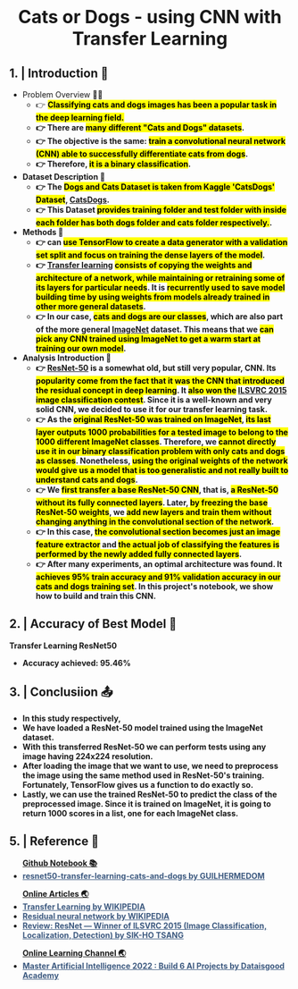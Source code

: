 <b><h1><center><font size="6">Cats or Dogs - using CNN with Transfer Learning</font></center></h1></b>
## <b>1. | Introduction</b> 👋
  * Problem Overview 👨‍💻 </br>
    * 👉 <mark><b>Classifying cats and dogs images has been <mark><b>a popular task in the deep learning field</b></mark>.
    * 👉 There are <mark><b>many different "Cats and Dogs" datasets</b></mark>.
    * 👉 The objective is the same: <mark><b>train a convolutional neural network (CNN) able to successfully differentiate cats from dogs</b></mark>.
    * 👉 Therefore, <mark><b>it is a binary classification</b></mark>.
  * Dataset Description 🤔 </br>
    * 👉 The <mark><b>Dogs and Cats Dataset is taken from Kaggle 'CatsDogs' Dataset</b></mark>, <a href="https://www.kaggle.com/datasets/sanjoybijoy/catsanddogs">CatsDogs</a>.
    * 👉 This Dataset <mark><b>provides training folder and test folder with inside each folder has both dogs folder and cats folder respectively.</b></mark>.
  * Methods 🧾 </br>
    * 👉 can <mark><b>use TensorFlow to create a data generator with a validation set split and focus on training the dense layers of the model</b></mark>.
    * 👉 <a href="https://en.wikipedia.org/wiki/Transfer_learning">Transfer learning</a> <mark><b>consists of copying the weights and architecture of a network, while maintaining or retraining some of its layers for particular needs</b></mark>. It is <mark><b>recurrently used to save model building time by using weights from models already trained in other more general datasets</b></mark>.
    * 👉 In our case, <mark><b>cats and dogs are our classes</b></mark>, which are also part of the more general <a href="https://www.image-net.org/">ImageNet</a> dataset. This means that we <mark><b>can pick any CNN trained using ImageNet to get a warm start at training our own model</b></mark>.
  * Analysis Introduction 🔎 </br>
    * 👉 <a href="https://en.wikipedia.org/wiki/Residual_neural_network">ResNet-50</a> is a somewhat old, but still very popular, CNN. Its <mark><b>popularity come from the fact that it was the CNN that introduced the residual concept in deep learning</mark></b>. It <mark><b>also won the</mark></b> <a href="https://towardsdatascience.com/review-resnet-winner-of-ilsvrc-2015-image-classification-localization-detection-e39402bfa5d8">ILSVRC 2015</a> <mark><b>image classification contest</mark></b>. Since it is a well-known and very solid CNN, we decided to use it for our transfer learning task.
    * 👉 As the <mark><b>original ResNet-50 was trained on ImageNet</mark></b>, <mark><b>its last layer outputs 1000 probabilities for a tested image to belong to the 1000 different ImageNet classes</mark></b>. Therefore, we <mark><b>cannot directly use it in our binary classification problem with only cats and dogs as classes</mark></b>. Nonetheless, <mark><b>using the original weights of the network would give us a model that is too generalistic and not really built to understand cats and dogs</mark></b>.
    * 👉 We <mark><b>first transfer a base ResNet-50 CNN</mark></b>, that is, <mark><b>a ResNet-50 without its fully connected layers</mark></b>. Later, <mark><b>by freezing the base ResNet-50 weights</mark></b>, we <mark><b>add new layers and train them without changing anything in the convolutional section of the network</mark></b>.
    * 👉 In this case, <mark><b>the convolutional section becomes just an image feature extractor</mark></b> and <mark><b>the actual job of classifying the features is performed by the newly added fully connected layers</mark></b>.
    * 👉 After many experiments, an optimal architecture was found. It <mark><b>achieves 95% train accuracy and 91% validation accuracy in our cats and dogs training set</mark></b>. In this project's notebook, we show how to build and train this CNN.

## <b>2. | Accuracy of Best Model</b> 🧪
Transfer Learning ResNet50
- Accuracy achieved: 95.46%

## <b>3. | Conclusiion </b> 📤
- In this study respectively,
- We have loaded a ResNet-50 model trained using the ImageNet dataset.
- With this transferred ResNet-50 we can perform tests using any image having 224x224 resolution.
- After loading the image that we want to use, we need to preprocess the image using the same method used in ResNet-50's training. Fortunately, TensorFlow gives us a function to do exactly so.
- Lastly, we can use the trained ResNet-50 to predict the class of the preprocessed image. Since it is trained on ImageNet, it is going to return 1000 scores in a list, one for each ImageNet class.

## <b>5. | Reference</b> 🔗
<ul><b><u>Github Notebook 📚</u></b>
        <li><a style="color: #3D5A80" href="https://github.com/guilhermedom/resnet50-transfer-learning-cats-and-dogs">resnet50-transfer-learning-cats-and-dogs by GUILHERMEDOM</a></li>
</ul>
<ul><b><u>Online Articles 🌏</u></b>
      <li><a style="color: #3D5A80" href="https://en.wikipedia.org/wiki/Transfer_learning">Transfer Learning by WIKIPEDIA</a></li>
      <li><a style="color: #3D5A80" href="https://en.wikipedia.org/wiki/Residual_neural_network">Residual neural network by WIKIPEDIA</a></li>
      <li><a style="color: #3D5A80" href="https://towardsdatascience.com/review-resnet-winner-of-ilsvrc-2015-image-classification-localization-detection-e39402bfa5d8">Review: ResNet — Winner of ILSVRC 2015 (Image Classification, Localization, Detection) by SIK-HO TSANG</a></li>
</ul>
<ul><b><u>Online Learning Channel 🌏</u></b>
        <li><a style="color: #3D5A80" href="https://www.udemy.com/course/artificial-intelligence-in-python-/learn/lecture/26598012#overview">Master Artificial Intelligence 2022 : Build 6 AI Projects by Dataisgood Academy</a></li>   
</ul>
